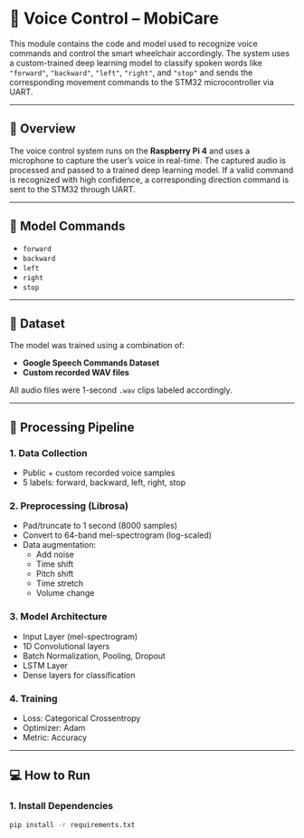 # 🎤 Voice Control – MobiCare

This module contains the code and model used to recognize voice commands and control the smart wheelchair accordingly. The system uses a custom-trained deep learning model to classify spoken words like `"forward"`, `"backward"`, `"left"`, `"right"`, and `"stop"` and sends the corresponding movement commands to the STM32 microcontroller via UART.

---

## 🧠 Overview

The voice control system runs on the **Raspberry Pi 4** and uses a microphone to capture the user’s voice in real-time. The captured audio is processed and passed to a trained deep learning model. If a valid command is recognized with high confidence, a corresponding direction command is sent to the STM32 through UART.

---

## 🎯 Model Commands

- `forward`
- `backward`
- `left`
- `right`
- `stop`

---

## 🧪 Dataset

The model was trained using a combination of:
- **Google Speech Commands Dataset**
- **Custom recorded WAV files**
  
All audio files were 1-second `.wav` clips labeled accordingly.

---

## 🔄 Processing Pipeline

### 1. **Data Collection**
- Public + custom recorded voice samples
- 5 labels: forward, backward, left, right, stop

### 2. **Preprocessing (Librosa)**
- Pad/truncate to 1 second (8000 samples)
- Convert to 64-band mel-spectrogram (log-scaled)
- Data augmentation:
  - Add noise
  - Time shift
  - Pitch shift
  - Time stretch
  - Volume change

### 3. **Model Architecture**
- Input Layer (mel-spectrogram)
- 1D Convolutional layers
- Batch Normalization, Pooling, Dropout
- LSTM Layer
- Dense layers for classification

### 4. **Training**
- Loss: Categorical Crossentropy
- Optimizer: Adam
- Metric: Accuracy

---

## 💻 How to Run

### 1. Install Dependencies
```bash
pip install -r requirements.txt
